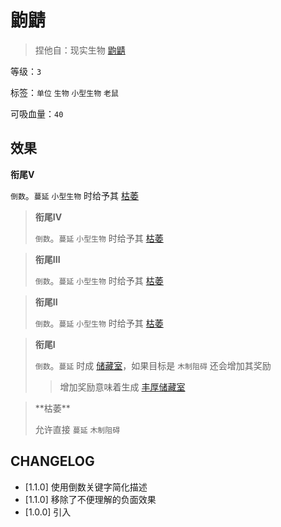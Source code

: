 # 鼩鼱

> 捏他自：现实生物 [鼩鼱](https://www.bilibili.com/video/BV1TT4y1c7kM)

等级：`3`

标签：`单位` `生物` `小型生物` `老鼠`

可吸血量：`40`

## 效果

**衔尾V**
 
`倒数`。`蔓延` `小型生物` 时给予其 [枯萎]()

> **衔尾IV**
>
> `倒数`。`蔓延` `小型生物` 时给予其 [枯萎]()

> **衔尾III**
>
> `倒数`。`蔓延` `小型生物` 时给予其 [枯萎]()

> **衔尾II**
>
> `倒数`。`蔓延` `小型生物` 时给予其 [枯萎]()

> **衔尾I**
>
> `倒数`。`蔓延` 时成 [储藏室](储藏室.md)，如果目标是 `木制阻碍` 还会增加其奖励
>> 增加奖励意味着生成 [丰厚储藏室](丰厚储藏室.md)

<blockquote>
**枯萎**

允许直接 `蔓延` `木制阻碍`
</blockquote>

## CHANGELOG

- [1.1.0] 使用倒数关键字简化描述
- [1.1.0] 移除了不便理解的负面效果
- [1.0.0] 引入
